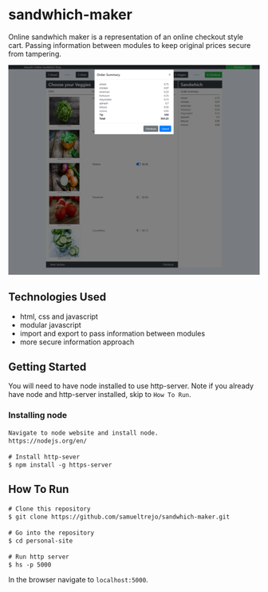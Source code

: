 # sandwhich-maker
Online sandwhich maker is a representation of an online checkout style cart. Passing information between modules to keep original prices secure from tampering.

![image of sandwhich maker cart site](https://raw.githubusercontent.com/samueltrejo/sandwhich-maker/master/img/readme.png)

## Technologies Used
* html, css and javascript
* modular javascript
* import and export to pass information between modules
* more secure information approach


## Getting Started
You will need to have node installed to use http-server. Note if you already have node and http-server installed, skip to `How To Run`.
### Installing node
```
Navigate to node website and install node.
https://nodejs.org/en/ 

# Install http-sever
$ npm install -g https-server
```
## How To Run
```
# Clone this repository
$ git clone https://github.com/samueltrejo/sandwhich-maker.git

# Go into the repository
$ cd personal-site

# Run http server
$ hs -p 5000
```
In the browser navigate to `localhost:5000`.